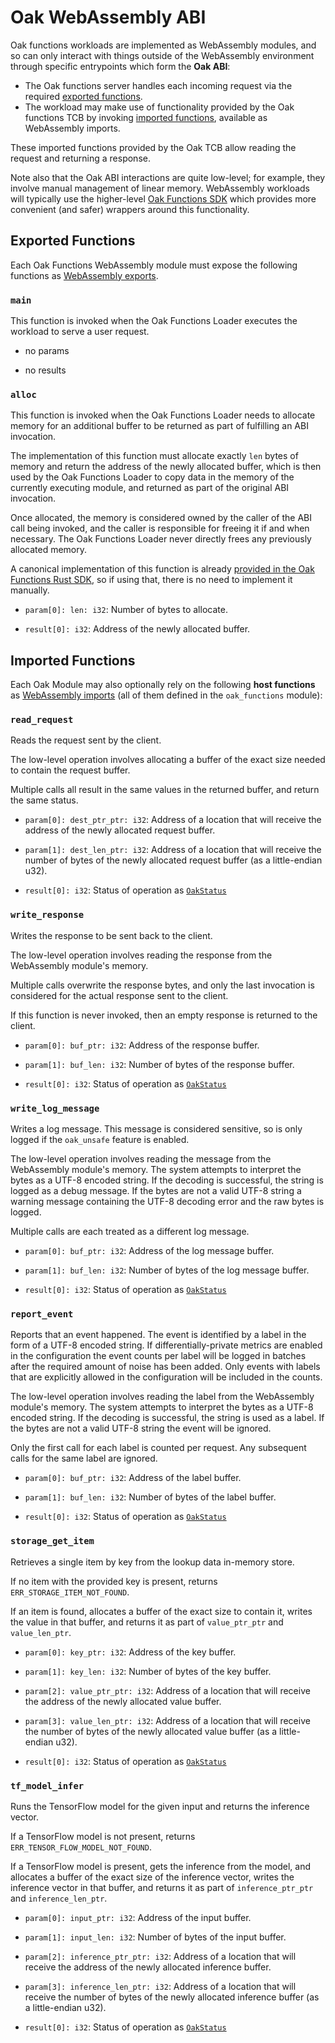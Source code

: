# Oak WebAssembly ABI

Oak functions workloads are implemented as WebAssembly modules, and so can only
interact with things outside of the WebAssembly environment through specific
entrypoints which form the **Oak ABI**:

- The Oak functions server handles each incoming request via the required
  [exported functions](#exported-functions).
- The workload may make use of functionality provided by the Oak functions TCB
  by invoking [imported functions](#imported-functions), available as
  WebAssembly imports.

These imported functions provided by the Oak TCB allow reading the request and
returning a response.

Note also that the Oak ABI interactions are quite low-level; for example, they
involve manual management of linear memory. WebAssembly workloads will typically
use the higher-level
[Oak Functions SDK](https://project-oak.github.io/oak/oak_functions/sdk/) which
provides more convenient (and safer) wrappers around this functionality.

## Exported Functions

Each Oak Functions WebAssembly module must expose the following functions as
[WebAssembly exports](https://webassembly.github.io/spec/core/syntax/modules.html#exports).

### `main`

This function is invoked when the Oak Functions Loader executes the workload to
serve a user request.

- no params

- no results

### `alloc`

This function is invoked when the Oak Functions Loader needs to allocate memory
for an additional buffer to be returned as part of fulfilling an ABI invocation.

The implementation of this function must allocate exactly `len` bytes of memory
and return the address of the newly allocated buffer, which is then used by the
Oak Functions Loader to copy data in the memory of the currently executing
module, and returned as part of the original ABI invocation.

Once allocated, the memory is considered owned by the caller of the ABI call
being invoked, and the caller is responsible for freeing it if and when
necessary. The Oak Functions Loader never directly frees any previously
allocated memory.

A canonical implementation of this function is already
[provided in the Oak Functions Rust SDK](/oak_functions/sdk/oak_functions/src/lib.rs),
so if using that, there is no need to implement it manually.

- `param[0]: len: i32`: Number of bytes to allocate.

- `result[0]: i32`: Address of the newly allocated buffer.

## Imported Functions

Each Oak Module may also optionally rely on the following **host functions** as
[WebAssembly imports](https://webassembly.github.io/spec/core/syntax/modules.html#imports)
(all of them defined in the `oak_functions` module):

### `read_request`

Reads the request sent by the client.

The low-level operation involves allocating a buffer of the exact size needed to
contain the request buffer.

Multiple calls all result in the same values in the returned buffer, and return
the same status.

- `param[0]: dest_ptr_ptr: i32`: Address of a location that will receive the
  address of the newly allocated request buffer.
- `param[1]: dest_len_ptr: i32`: Address of a location that will receive the
  number of bytes of the newly allocated request buffer (as a little-endian
  u32).

- `result[0]: i32`: Status of operation as
  [`OakStatus`](https://github.com/project-oak/oak/blob/main/oak_functions/proto/abi.proto)

### `write_response`

Writes the response to be sent back to the client.

The low-level operation involves reading the response from the WebAssembly
module's memory.

Multiple calls overwrite the response bytes, and only the last invocation is
considered for the actual response sent to the client.

If this function is never invoked, then an empty response is returned to the
client.

- `param[0]: buf_ptr: i32`: Address of the response buffer.
- `param[1]: buf_len: i32`: Number of bytes of the response buffer.

- `result[0]: i32`: Status of operation as
  [`OakStatus`](https://github.com/project-oak/oak/blob/main/oak_functions/proto/abi.proto)

### `write_log_message`

Writes a log message. This message is considered sensitive, so is only logged if
the `oak_unsafe` feature is enabled.

The low-level operation involves reading the message from the WebAssembly
module's memory. The system attempts to interpret the bytes as a UTF-8 encoded
string. If the decoding is successful, the string is logged as a debug message.
If the bytes are not a valid UTF-8 string a warning message containing the UTF-8
decoding error and the raw bytes is logged.

Multiple calls are each treated as a different log message.

- `param[0]: buf_ptr: i32`: Address of the log message buffer.
- `param[1]: buf_len: i32`: Number of bytes of the log message buffer.

- `result[0]: i32`: Status of operation as
  [`OakStatus`](https://github.com/project-oak/oak/blob/main/oak_functions/proto/abi.proto)

### `report_event`

Reports that an event happened. The event is identified by a label in the form
of a UTF-8 encoded string. If differentially-private metrics are enabled in the
configuration the event counts per label will be logged in batches after the
required amount of noise has been added. Only events with labels that are
explicitly allowed in the configuration will be included in the counts.

The low-level operation involves reading the label from the WebAssembly module's
memory. The system attempts to interpret the bytes as a UTF-8 encoded string. If
the decoding is successful, the string is used as a label. If the bytes are not
a valid UTF-8 string the event will be ignored.

Only the first call for each label is counted per request. Any subsequent calls
for the same label are ignored.

- `param[0]: buf_ptr: i32`: Address of the label buffer.
- `param[1]: buf_len: i32`: Number of bytes of the label buffer.

- `result[0]: i32`: Status of operation as
  [`OakStatus`](https://github.com/project-oak/oak/blob/main/oak_functions/proto/abi.proto)

### `storage_get_item`

Retrieves a single item by key from the lookup data in-memory store.

If no item with the provided key is present, returns
`ERR_STORAGE_ITEM_NOT_FOUND`.

If an item is found, allocates a buffer of the exact size to contain it, writes
the value in that buffer, and returns it as part of `value_ptr_ptr` and
`value_len_ptr`.

- `param[0]: key_ptr: i32`: Address of the key buffer.
- `param[1]: key_len: i32`: Number of bytes of the key buffer.
- `param[2]: value_ptr_ptr: i32`: Address of a location that will receive the
  address of the newly allocated value buffer.
- `param[3]: value_len_ptr: i32`: Address of a location that will receive the
  number of bytes of the newly allocated value buffer (as a little-endian u32).

- `result[0]: i32`: Status of operation as
  [`OakStatus`](https://github.com/project-oak/oak/blob/main/oak_functions/proto/abi.proto)

### `tf_model_infer`

Runs the TensorFlow model for the given input and returns the inference vector.

If a TensorFlow model is not present, returns `ERR_TENSOR_FLOW_MODEL_NOT_FOUND`.

If a TensorFlow model is present, gets the inference from the model, and
allocates a buffer of the exact size of the inference vector, writes the
inference vector in that buffer, and returns it as part of `inference_ptr_ptr`
and `inference_len_ptr`.

- `param[0]: input_ptr: i32`: Address of the input buffer.
- `param[1]: input_len: i32`: Number of bytes of the input buffer.
- `param[2]: inference_ptr_ptr: i32`: Address of a location that will receive
  the address of the newly allocated inference buffer.
- `param[3]: inference_len_ptr: i32`: Address of a location that will receive
  the number of bytes of the newly allocated inference buffer (as a
  little-endian u32).

- `result[0]: i32`: Status of operation as
  [`OakStatus`](https://github.com/project-oak/oak/blob/main/oak_functions/proto/abi.proto)
